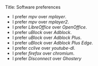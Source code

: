 Title: Software preferences

* I prefer *mpv* over *mplayer*.
* I prefer *mpv* over *mplayer2*.
* I prefer *LibreOffice* over *OpenOffice*.
* I prefer *uBlock* over *Adblock*.
* I prefer *uBlock* over *Adblock Plus*.
* I prefer *uBlock* over *Adblock Plus Edge*.
* I prefer *cclive* over *youtube-dl*.
* I prefer *firefox* over *chromium*.
* I prefer *Disconnect* over *Ghostery*


